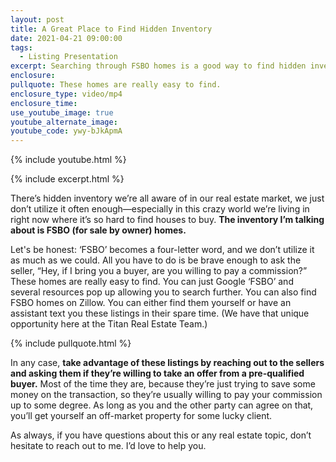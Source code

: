 ```yaml
---
layout: post
title: A Great Place to Find Hidden Inventory
date: 2021-04-21 09:00:00
tags:
  - Listing Presentation
excerpt: Searching through FSBO homes is a good way to find hidden inventory
enclosure:
pullquote: These homes are really easy to find.
enclosure_type: video/mp4
enclosure_time:
use_youtube_image: true
youtube_alternate_image:
youtube_code: ywy-bJkApmA
---
```

{% include youtube.html %}

{% include excerpt.html %}

There’s hidden inventory we’re all aware of in our real estate market, we just don’t utilize it often enough—especially in this crazy world we’re living in right now where it’s so hard to find houses to buy. **The inventory I’m talking about is FSBO (for sale by owner) homes.**&nbsp;

Let's be honest: ‘FSBO’ becomes a four-letter word, and we don’t utilize it as much as we could. All you have to do is be brave enough to ask the seller, “Hey, if I bring you a buyer, are you willing to pay a commission?” These homes are really easy to find. You can just Google ‘FSBO’ and several resources pop up allowing you to search further. You can also find FSBO homes on Zillow. You can either find them yourself or have an assistant text you these listings in their spare time. (We have that unique opportunity here at the Titan Real Estate Team.)

{% include pullquote.html %}

In any case, **take advantage of these listings by reaching out to the sellers and asking them if they’re willing to take an offer from a pre-qualified buyer.** Most of the time they are, because they’re just trying to save some money on the transaction, so they’re usually willing to pay your commission up to some degree. As long as you and the other party can agree on that, you’ll get yourself an off-market property for some lucky client.&nbsp;

As always, if you have questions about this or any real estate topic, don’t hesitate to reach out to me. I’d love to help you.
